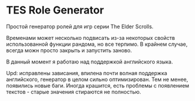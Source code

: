 # TES Role Generator
Простой генератор ролей для игр серии The Elder Scrolls.

Временами может несколько подвисать из-за некоторых свойств использованной функции рандома, но все терпимо. В крайнем случае, всегда можн просто закрыть и запустить заново.

В данный момент я работаю над поддержкой английского языка.

Upd: исправлены зависания, впилена почти волная поддержка английского, генератор в целом сильно оптимизирован. Тем не менее, появились новые баги. Иногда крашится, есть проблемы с появлением текстов - старые значения стираются не полностью.
